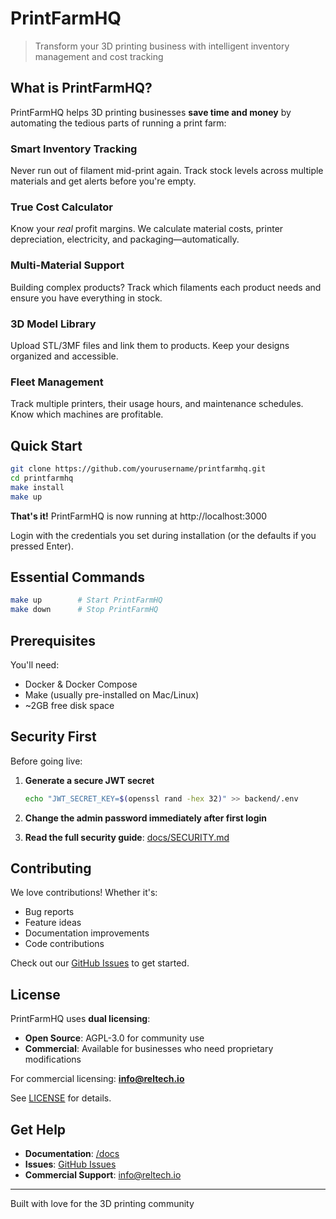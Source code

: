 # PrintFarmHQ

> Transform your 3D printing business with intelligent inventory management and cost tracking

## What is PrintFarmHQ?

PrintFarmHQ helps 3D printing businesses **save time and money** by automating the tedious parts of running a print farm:

### Smart Inventory Tracking
Never run out of filament mid-print again. Track stock levels across multiple materials and get alerts before you're empty.

### True Cost Calculator
Know your *real* profit margins. We calculate material costs, printer depreciation, electricity, and packaging—automatically.

### Multi-Material Support
Building complex products? Track which filaments each product needs and ensure you have everything in stock.

### 3D Model Library
Upload STL/3MF files and link them to products. Keep your designs organized and accessible.

### Fleet Management
Track multiple printers, their usage hours, and maintenance schedules. Know which machines are profitable.

## Quick Start

```bash
git clone https://github.com/yourusername/printfarmhq.git
cd printfarmhq
make install
make up
```

**That's it!** PrintFarmHQ is now running at http://localhost:3000

Login with the credentials you set during installation (or the defaults if you pressed Enter).

## Essential Commands

```bash
make up        # Start PrintFarmHQ
make down      # Stop PrintFarmHQ
```

## Prerequisites

You'll need:
- Docker & Docker Compose
- Make (usually pre-installed on Mac/Linux)
- ~2GB free disk space

## Security First

Before going live:

1. **Generate a secure JWT secret**
   ```bash
   echo "JWT_SECRET_KEY=$(openssl rand -hex 32)" >> backend/.env
   ```

2. **Change the admin password immediately after first login**

3. **Read the full security guide**: [docs/SECURITY.md](docs/SECURITY.md)

## Contributing

We love contributions! Whether it's:
- Bug reports
- Feature ideas
- Documentation improvements
- Code contributions

Check out our [GitHub Issues](https://github.com/yourusername/printfarmhq/issues) to get started.

## License

PrintFarmHQ uses **dual licensing**:

- **Open Source**: AGPL-3.0 for community use
- **Commercial**: Available for businesses who need proprietary modifications

For commercial licensing: **info@reltech.io**

See [LICENSE](LICENSE) for details.

## Get Help

- **Documentation**: [/docs](docs/)
- **Issues**: [GitHub Issues](https://github.com/yourusername/printfarmhq/issues)
- **Commercial Support**: info@reltech.io

---

Built with love for the 3D printing community
